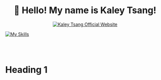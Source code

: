 <h1 align="center">👋 Hello! My name is Kaley Tsang! </h2>

<p align="center">
  <a href="https://kaleytsang.ca">
  <img alt="Kaley Tsang Official Website" title="Kaley Tsang Official Website" 
  </a>

[![My Skills](https://skills.thijs.gg/icons?i=java,kotlin,nodejs,figma&theme=light)](https://skills.thijs.gg)

  
  
  
  <br><br>
</p>


<!--
**Kaley Tsang** is a ✨ _special_ ✨ repository because its `README.md` (this file) appears on your GitHub profile.

Here are some ideas to get you started:

- 🔭 I’m currently working on ...
- 🌱 I’m currently learning ...
- 👯 I’m looking to collaborate on ...
- 🤔 I’m looking for help with ...
- 💬 Ask me about ...
- 📫 How to reach me: ...
- 😄 Pronouns: ...
- ⚡ Fun fact: ...
-->

# Heading 1


